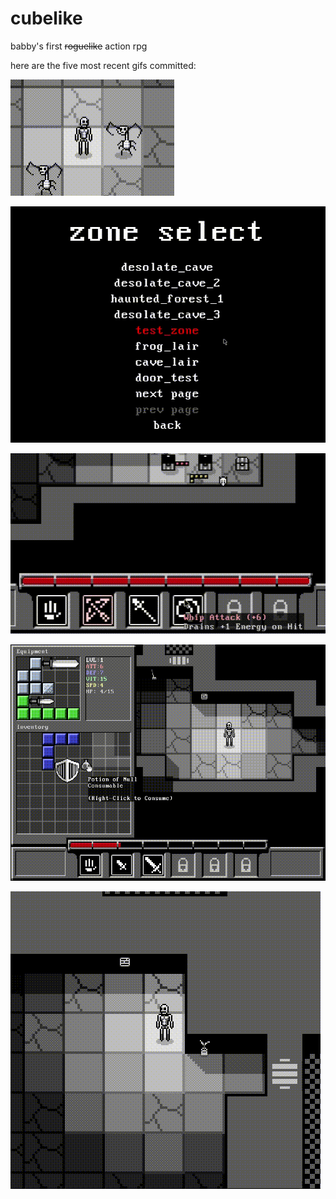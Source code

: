 # cubelike
babby's first ~~roguelike~~ action rpg 

here are the five most recent gifs committed:

![129_enemy_zees.gif](gifs/129_enemy_zees.gif?raw=true "129_enemy_zees")

![128_zone_select_menu_expanded.gif](gifs/128_zone_select_menu_expanded.gif?raw=true "128_zone_select_menu_expanded")

![127_hotbar_tooltips.gif](gifs/127_hotbar_tooltips.gif?raw=true "127_hotbar_tooltips")

![126_drinking_potions.gif](gifs/126_drinking_potions.gif?raw=true "126_drinking_potions")

![125_signs_and_decorations.gif](gifs/125_signs_and_decorations.gif?raw=true "125_signs_and_decorations")

